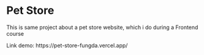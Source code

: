 <h1>Pet Store</h1>
<p>This is same project about a pet store website, which i do during a Frontend course</p>
Link demo: https://pet-store-fungda.vercel.app/
